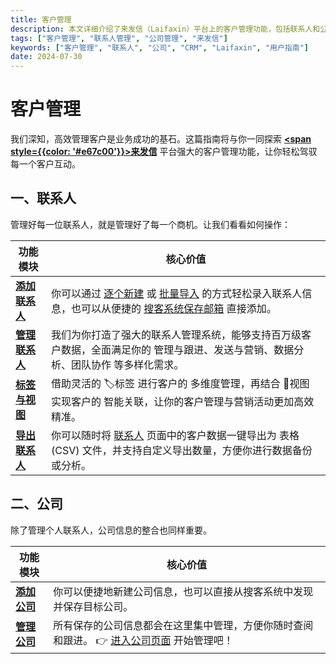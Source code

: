 ```yaml
---
title: 客户管理
description: 本文详细介绍了来发信（Laifaxin）平台上的客户管理功能，包括联系人和公司两大部分。通过本文，我们将共同学习如何添加、管理、标签化及导出联系人，以及如何添加和集中管理公司信息。这会帮助你高效管理百万级客户，满足管理、跟进、营销和团队协作等多方面需求。
tags: ["客户管理", "联系人管理", "公司管理", "来发信"]
keywords: ["客户管理", "联系人", "公司", "CRM", "Laifaxin", "用户指南"]
date: 2024-07-30
---
```


# 客户管理

我们深知，高效管理客户是业务成功的基石。这篇指南将与你一同探索 [**<span style={{color: '#e67c00'}}>来发信</span>**](https://laifaxin.com) 平台强大的客户管理功能，让你轻松驾驭每一个客户互动。

## 一、联系人

管理好每一位联系人，就是管理好了每一个商机。让我们看看如何操作：

| 功能模块 | 核心价值 |
|---|---|
| [**添加联系人**](./add-contacts) | 你可以通过 [逐个新建](./add-contacts#single-add) 或 [批量导入](./add-contacts#batch-import) 的方式轻松录入联系人信息，也可以从便捷的 [搜客系统保存邮箱](./customer-search) 直接添加。 |
| [**管理联系人**](./manage-contacts) | 我们为你打造了强大的联系人管理系统，能够支持百万级客户数据，全面满足你的 管理与跟进、发送与营销、数据分析、团队协作 等多样化需求。 |
| [**标签与视图**](./contacts-tags-views) | 借助灵活的 🏷标签 进行客户的 多维度管理，再结合 🎯视图 实现客户的 智能关联，让你的客户管理与营销活动更加高效精准。 |
| [**导出联系人**](./export-contacts) | 你可以随时将 [联系人](https://web.laifaxin.com/contacts/contacts) 页面中的客户数据一键导出为 表格(CSV) 文件，并支持自定义导出数量，方便你进行数据备份或分析。 |

## 二、公司

除了管理个人联系人，公司信息的整合也同样重要。

| 功能模块 | 核心价值 |
|---|---|
| [**添加公司**](./add-company) | 你可以便捷地新建公司信息，也可以直接从搜客系统中发现并保存目标公司。 |
| [**管理公司**](./manage-company) | 所有保存的公司信息都会在这里集中管理，方便你随时查阅和跟进。 👉 [进入公司页面](https://web.laifaxin.com/contacts/companies) 开始管理吧！ |

<!--@include: ../parts/document-signature.md-->
